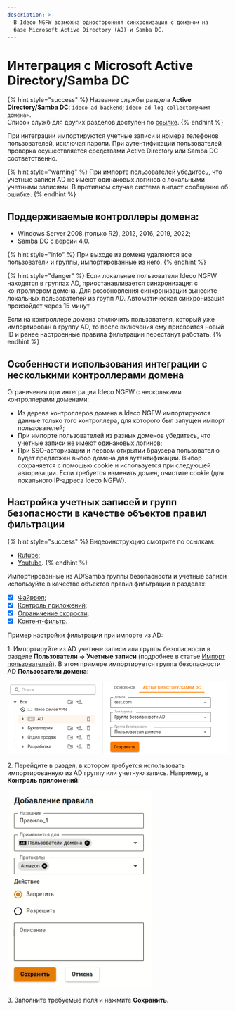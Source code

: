 ```yaml
---
description: >-
  В Ideco NGFW возможна односторонняя синхронизация с доменом на
  базе Microsoft Active Directory (AD) и Samba DC.
---
```


# Интеграция с Microsoft Active Directory/Samba DC

{% hint style="success" %}
Название службы раздела **Active Directory/Samba DC**: `ideco-ad-backend`; `ideco-ad-log-collector@<имя домена>`. \
Список служб для других разделов доступен по [ссылке](/settings/server-management/terminal/README.md).
{% endhint %}

При интеграции импортируются учетные записи и номера телефонов пользователей, исключая пароли. При аутентификации пользователей проверка осуществляется средствами Active Directory или Samba DC соответственно.

{% hint style="warning" %}
При импорте пользователей убедитесь, что учетные записи AD не имеют одинаковых логинов с локальными учетными записями. В противном случае система выдаст сообщение об ошибке.
{% endhint %}

## Поддерживаемые контроллеры домена:

* Windows Server 2008 (только R2), 2012, 2016, 2019, 2022;
* Samba DC с версии 4.0.

{% hint style="info" %}
При выходе из домена удаляются все пользователи и группы, импортированные из него.
{% endhint %}

{% hint style="danger" %}
Если локальные пользователи Ideco NGFW находятся в группах AD, приостанавливается синхронизация с контроллером домена. Для возобновления синхронизации вынесите локальных пользователей из групп AD. Автоматическая синхронизация произойдет через 15 минут.

Если на контроллере домена отключить пользователя, который уже импортирован в группу AD, то после включения ему присвоится новый ID и ранее настроенные правила фильтрации перестанут работать.
{% endhint %}

## Особенности использования интеграции с несколькими контроллерами домена

Ограничения при интеграции Ideco NGFW с несколькими контроллерами доменами:

* Из дерева контроллеров домена в Ideco NGFW импортируются данные только того контроллера, для которого был запущен импорт пользователей;
* При импорте пользователей из разных доменов убедитесь, что учетные записи не имеют одинаковых логинов;
* При SSO-авторизации и первом открытии браузера пользователю будет предложен выбор домена для аутентификации. Выбор сохраняется с помощью cookie и используется при следующей авторизации. Если требуется изменить домен, очистите cookie (для локального IP-адреса Ideco NGFW).

## Настройка учетных записей и групп безопасности в качестве объектов правил фильтрации

{% hint style="success" %}
Видеоинструкцию смотрите по ссылкам:
* [Rutube](https://rutube.ru/video/9772209e77cf48c78a9e39f337bbe932/);
* [Youtube](https://youtu.be/noB-O7cnb94?si=vnt62RtV56NTo57f).
{% endhint %}

Импортированные из AD/Samba группы безопасности и учетные записи используйте в качестве объектов правил фильтрации в разделах:

* [X] [Файрвол](/settings/access-rules/firewall.md);
* [X] [Контроль приложений](/settings/access-rules/application-control.md);
* [X] [Ограничение скорости](/settings/access-rules/shaper.md);
* [X] [Контент-фильтр](/settings/access-rules/content-filter/).

Пример настройки фильтрации при импорте из AD:

1\. Импортируйте из AD учетные записи или группы безопасности в разделе **Пользователи -> Учетные записи** (подробнее в статье [Импорт пользователей](user-import.md)). В этом примере импортируется группа безопасности AD **Пользователи домена**:

![](/.gitbook/assets/tree18.png)

2\. Перейдите в раздел, в котором требуется использовать импортированную из AD группу или учетную запись. Например, в **Контроль приложений**:

![](/.gitbook/assets/application-control5.png)

3\. Заполните требуемые поля и нажмите **Сохранить**.